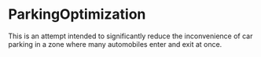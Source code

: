 # ParkingOptimization
This is an attempt intended to significantly reduce the inconvenience of car parking in a zone where many automobiles enter and exit at once.
